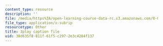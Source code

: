 ```yaml
---
content_type: resource
description: ''
file: /media/https%3A/open-learning-course-data-rc.s3.amazonaws.com/8-03sc-physics-iii-vibrations-and-waves-fall-2016/38d635f8811f61f5c2972e3c4204f137_mqhO9GT8hD4.srt
file_type: application/x-subrip
resourcetype: Other
title: 3play caption file
uid: 38d635f8-811f-61f5-c297-2e3c4204f137
---
```

